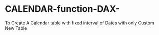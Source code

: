 # CALENDAR-function-DAX-
To Create A Calendar table with fixed interval of Dates with only Custom New Table 
